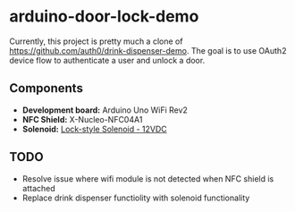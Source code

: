 # arduino-door-lock-demo

Currently, this project is pretty much a clone of https://github.com/auth0/drink-dispenser-demo. The goal is to use OAuth2 device flow to authenticate a user and unlock a door.

## Components
* **Development board:** Arduino Uno WiFi Rev2
* **NFC Shield:** X-Nucleo-NFC04A1
* **Solenoid:** [Lock-style Solenoid - 12VDC](https://www.adafruit.com/product/1512)

## TODO
* Resolve issue where wifi module is not detected when NFC shield is attached
* Replace drink dispenser functiolity with solenoid functionality
